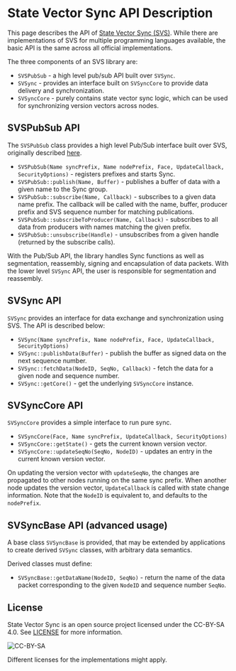 # State Vector Sync API Description

This page describes the API of [State Vector Sync (SVS)](README.md). While there are implementations of SVS for multiple programming languages available, the basic API is the same across all official implementations.

The three components of an SVS library are:

* `SVSPubSub` - a high level pub/sub API built over `SVSync`.
* `SVSync` - provides an interface built on `SVSyncCore` to provide data delivery and synchronization.
* `SVSyncCore` - purely contains state vector sync logic, which can be used for synchronizing version vectors across nodes.

## SVSPubSub API

The `SVSPubSub` class provides a high level Pub/Sub interface built over SVS, originally described [here](https://dl.acm.org/doi/abs/10.1145/3460417.3483376).

* `SVSPubSub(Name syncPrefix, Name nodePrefix, Face, UpdateCallback, SecurityOptions)` - registers prefixes and starts Sync.
* `SVSPubSub::publish(Name, Buffer)` - publishes a buffer of data with a given name to the Sync group.
* `SVSPubSub::subscribe(Name, Callback)` - subscribes to a given data name prefix. The callback will be called with the name, buffer, producer prefix and SVS sequence number for matching publications.
* `SVSPubSub::subscribeToProducer(Name, Callback)` - subscribes to all data from producers with names matching the given prefix.
* `SVSPubSub::unsubscribe(Handle)` - unsubscribes from a given handle (returned by the subscribe calls).

With the Pub/Sub API, the library handles Sync functions as well as segmentation, reassembly, signing and encapsulation of data packets. With the lower level `SVSync` API, the user is responsible for segmentation and reassembly.

## SVSync API

`SVSync` provides an interface for data exchange and synchronization using SVS. The API is described below:

* `SVSync(Name syncPrefix, Name nodePrefix, Face, UpdateCallback, SecurityOptions)`
* `SVSync::publishData(Buffer)` - publish the buffer as signed data on the next sequence number.
* `SVSync::fetchData(NodeID, SeqNo, Callback)` - fetch the data for a given node and sequence number.
* `SVSync::getCore()` - get the underlying `SVSyncCore` instance.

## SVSyncCore API

`SVSyncCore` provides a simple interface to run pure sync.

* `SVSyncCore(Face, Name syncPrefix, UpdateCallback, SecurityOptions)`
* `SVSyncCore::getState()` - gets the current known version vector.
* `SVSyncCore::updateSeqNo(SeqNo, NodeID)` - updates an entry in the current known version vector.

On updating the version vector with `updateSeqNo`, the changes are propagated to other nodes running on the same sync prefix. When another node updates the version vector, `UpdateCallback` is called with state change information. Note that the `NodeID` is equivalent to, and defaults to the `nodePrefix`.

## SVSyncBase API (advanced usage)

A base class `SVSyncBase` is provided, that may be extended by applications to create derived `SVSync` classes, with arbitrary data semantics.

Derived classes must define:

* `SVSyncBase::getDataName(NodeID, SeqNo)` - return the name of the data packet corresponding to the given `NodeID` and sequence number `SeqNo`.

## License

State Vector Sync is an open source project licensed under the CC-BY-SA 4.0. See [LICENSE](LICENSE) for more information.

![CC-BY-SA](https://mirrors.creativecommons.org/presskit/buttons/88x31/svg/by-sa.svg)

Different licenses for the implementations might apply.
